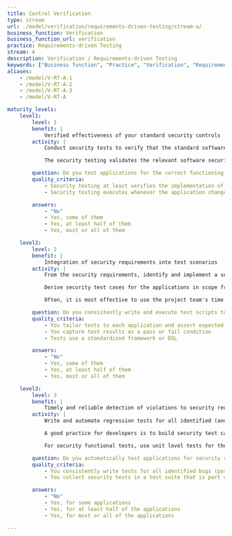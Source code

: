 ```yaml
---
title: Control Verification
type: stream
url: ./model/verification/requirements-driven-testing/stream-a/
business_function: Verification
business_function_url: verification
practice: Requirements-driven Testing
stream: A
description: Verification / Requirements-driven Testing
keywords: ["Business function", "Practice", "Verification", "Requirements-driven Testing"]
aliases:
    - /model/V-RT-A-1
    - /model/V-RT-A-2
    - /model/V-RT-A-3
    - /model/V-RT-A

maturity_levels:
    level1:
        level: 1
        benefit: |
            Verified effectiveness of your standard security controls
        activity: |
            Conduct security tests to verify that the standard software security controls operate as expected. At a high level, this means testing the correct functioning of the confidentiality, integrity, and availability controls of the data as well as the service. Security tests at least include testing for authentication, access control, input validation, encoding, and escaping data and encryption controls. The test objective is to validate that the security controls are correctly implemented.

            The security testing validates the relevant software security controls. Perform control-verification security tests manually or with tools, each time the application changes its use of the controls. Techniques such as feature toggles and A/B testing can be used to progressively expose features to broader audiences as they are sufficiently validated. Software control verification is mandatory for all software that is part of the SAMM program.

        question: Do you test applications for the correct functioning of standard security controls?
        quality_criteria:
            - Security testing at least verifies the implementation of authentication, access control, input validation, encoding and escaping data, and encryption controls
            - Security testing executes whenever the application changes its use of the controls

        answers:
            - "No"
            - Yes, some of them
            - Yes, at least half of them
            - Yes, most or all of them

    level2:
        level: 2
        benefit: |
            Integration of security requirements into test scenarios
        activity: |
            From the security requirements, identify and implement a set of security test cases to check the software for correct functionality. To have a successful testing program, you must know the testing objectives, specified by the security requirements.

            Derive security test cases for the applications in scope from the security requirements created as part of the "Security Requirements" SAMM security practice. To validate security requirements with security tests, security requirements are function-driven and highlight the expected functionality (the what) and, implicitly, the implementation (the how). These requirements are also referred to as "positive requirements", since they state the expected functionality that can be validated through security tests. Examples of positive requirements include "the application will lockout the user after six failed login attempts" or "passwords need to be a minimum of six alphanumeric characters". The validation of positive requirements consists of asserting the expected functionality. You can do it re-creating the testing conditions and running the test according to predefined inputs. Show the results as as a fail or pass condition.

            Often, it is most effective to use the project team's time to build application-specific test cases, and publicly available resources or purchased knowledge bases to select applicable general test cases for security. Relevant development, security, and quality assurance staff review candidate test cases for applicability, efficacy, and feasibility. Derive the test cases during the requirements and/or design phase of the functionality. Testing the security requirements is part of the functional testing of the software.

        question: Do you consistently write and execute test scripts to verify the functionality of security requirements?
        quality_criteria:
            - You tailor tests to each application and assert expected security functionality
            - You capture test results as a pass or fail condition
            - Tests use a standardized framework or DSL

        answers:
            - "No"
            - Yes, some of them
            - Yes, at least half of them
            - Yes, most or all of them

    level3:
        level: 3
        benefit: |
            Timely and reliable detection of violations to security requirements
        activity: |
            Write and automate regression tests for all identified (and fixed) bugs to ensure that these become a test harness preventing similar issues being introduced during later releases. Security unit tests should verify dynamically (i.e., at run time) that the components function as expected and should validate that code changes are properly implemented.

            A good practice for developers is to build security test cases as a generic security test suite that is part of the existing unit testing framework. A generic security test suite might include security test cases to validate both positive and negative requirements for security controls such as Identity, Authentication and Access Control, Input Validation and Encoding, User and Session Management, Error and Exception Handling, Encryption, and Auditing and Logging. Verify the correct execution of the security tests as early as possible. If feasible for example, consider the passing of security tests as part of merge requirements before allowing new code to enter the main code base. Alternatively, consider their passing a requirement for validating a build.

            For security functional tests, use unit level tests for the functionality of security controls at the software component level, such as functions, methods, or classes. For example, a test case could check input and output validation (e.g., variable sanitation) and boundary checks for variables by asserting the expected functionality of the component.

        question: Do you automatically test applications for security regressions?
        quality_criteria:
            - You consistently write tests for all identified bugs (possibly exceeding a pre-defined severity threshold)
            - You collect security tests in a test suite that is part of the existing unit testing framework

        answers:
            - "No"
            - Yes, for some applications
            - Yes, for at least half of the applications
            - Yes, for most or all of the applications

---
```

